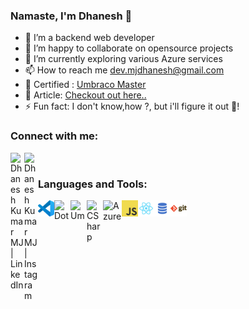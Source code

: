 ### Namaste, I'm Dhanesh 🙏




- 🔭 I’m a backend web developer
- 👯 I’m happy to collaborate on opensource projects
- 🌱 I’m currently exploring various Azure services
- 📫 How to reach me dev.mjdhanesh@gmail.com
- 🏅 Certified : [Umbraco Master](https://umbraco.com/training/certified-developers/developer/?id=78fc07a9-211a-4907-9ff4-592f51c4e25e)
- 📕 Article: [Checkout out here..](https://medium.com/@dev.mjdhanesh/lists)
- ⚡ Fun fact: I don't know,how ?, but i'll figure it out 🧐!



### Connect with me:

[<img align="left" alt="Dhanesh Kumar MJ | LinkedIn" width="22px" src="https://cdn.jsdelivr.net/npm/simple-icons@v3/icons/linkedin.svg" />][linkedin]
[<img align="left" alt="Dhanesh Kumar MJ | Instagram" width="22px" src="https://cdn.jsdelivr.net/npm/simple-icons@v3/icons/instagram.svg" />][instagram]

<br />

### Languages and Tools:

<img align="left" alt="Visual Studio Code" width="26px" src="https://raw.githubusercontent.com/github/explore/80688e429a7d4ef2fca1e82350fe8e3517d3494d/topics/visual-studio-code/visual-studio-code.png" />
<img align="left" alt="Dot Net" width="26px" height="30px" src="https://user-images.githubusercontent.com/58848912/148544460-f498bb8d-fe7e-41ad-aa8d-66541661eb7a.png" />
<img align="left" alt="Umbraco" width="26px" height="30px" src="https://upload.wikimedia.org/wikipedia/commons/thumb/1/17/Cib-umbraco_%28CoreUI_Icons_v1.0.0%29.svg/1200px-Cib-umbraco_%28CoreUI_Icons_v1.0.0%29.svg.png" />
<img align="left" alt="CSharp" width="26px" src="https://upload.wikimedia.org/wikipedia/commons/thumb/0/0d/C_Sharp_wordmark.svg/1200px-C_Sharp_wordmark.svg.png" />
<img align="left" alt="Azure" width="30px" src="https://user-images.githubusercontent.com/2660262/42069843-48b884dc-7b97-11e8-9eae-ff18255369fa.png" /> 
<img align="left" alt="JavaScript" width="26px" src="https://raw.githubusercontent.com/github/explore/80688e429a7d4ef2fca1e82350fe8e3517d3494d/topics/javascript/javascript.png" /> 
<img align="left" alt="React" width="26px" src="https://raw.githubusercontent.com/github/explore/80688e429a7d4ef2fca1e82350fe8e3517d3494d/topics/react/react.png" />
<img align="left" alt="SQL" width="26px" src="https://raw.githubusercontent.com/github/explore/80688e429a7d4ef2fca1e82350fe8e3517d3494d/topics/sql/sql.png" />
<img align="left" alt="Git" width="26px" src="https://raw.githubusercontent.com/github/explore/80688e429a7d4ef2fca1e82350fe8e3517d3494d/topics/git/git.png" />



<br />


[instagram]: https://www.instagram.com/_dhan_esh.alive/
[linkedin]: https://www.linkedin.com/in/its-me-dhanesh-kumar-mj/

